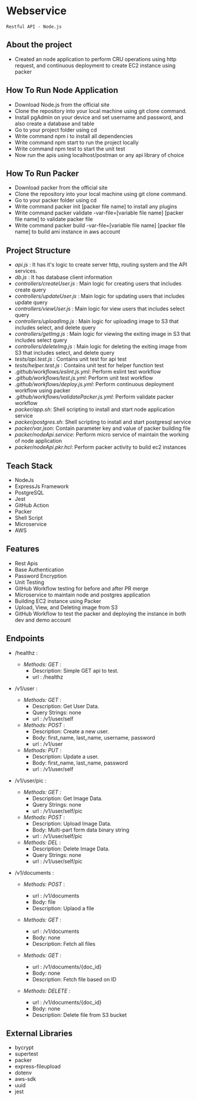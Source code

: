 # Webservice
``Restful API - Node.js``

## About the project
* Created an node application to perform CRU operations using http request, and continuous deployment to create EC2 instance using packer

## How To Run Node Application
* Download Node.js from the official site
* Clone the repository into your local machine using git clone command.
* Install pgAdmin on your device and set username and password, and also create a database and table</li>
* Go to your project folder using cd
* Write command npm i to install all dependencies
* Write command npm start to run the project locally
* Write command npm test to start the unit test
* Now run the apis using localhost/postman or any api library of choice
## How To Run Packer
* Download packer from the official site
* Clone the repository into your local machine using git clone command.
* Go to your packer folder using cd
* Write command packer init [packer file name] to install any plugins
* Write command packer validate -var-file=[variable file name] [packer file name] to validate packer file
* Write command packer build -var-file=[variable file name] [packer file name] to build ami instance in aws account
  
## Project Structure
* *api.js* : It has it's logic to create server http, routing system and the API services.
* *db.js* : It has database client information
* *controllers/createUser.js* : Main logic for creating users that includes create query
* *controllers/updateUser.js* : Main logic for updating users that includes update query
* *controllers/viewUser.js* : Main logic for view users that includes select query
* *controllers/uploadImg.js* : Main logic for uploading image to S3 that includes select, and delete query
* *controllers/getImg.js* : Main logic for viewing the exiting image in S3 that includes select query
* *controllers/deleteImg.js* : Main logic for deleting the exiting image from S3 that includes select, and delete query
* *tests/api.test.js* : Contains unit test for api test
* *tests/helper.test.js* : Contains unit test for helper function test
* *.github/workflows/eslint.js.yml*: Perform eslint test workflow
* *.github/workflows/test.js.yml*: Perform unit test workflow
* *.github/workflows/deploy.js.yml*: Perform continuous deployment workflow using packer
* *.github/workflows/validatePacker.js.yml*: Perform validate packer workflow
* *packer/app.sh*: Shell scripting to install and start node application service
* *packer/postgres.sh*: Shell scripting to install and start postgresql service
* *packer/var.json*: Contain parameter key and value of packer building file
* *packer/nodeApi.service*: Perform micro service of maintain the working of node application
* *packer/nodeApi.pkr.hcl*: Perform packer activity to build ec2 instances
  
## Teach Stack
* NodeJs
* ExpressJs Framework
* PostgreSQL
* Jest
* GitHub Action
* Packer
* Shell Script
* Microservice
* AWS

## Features
* Rest Apis
* Base Authentication
* Password Encryption
* Unit Testing
* GitHub Workflow testing for before and after PR merge 
* Microservice to maintain node and postgres application
* Building EC2 instance using Packer
* Upload, View, and Deleting image from S3
* GitHub Workflow to test the packer and deploying the instance in both dev and demo account

## Endpoints
* /healthz :

  - *Methods: GET* : 
      - Description: Simple GET api to test.
      - url : /healthz

* /v1/user :
  
  - *Methods: GET* : 
      - Description: Get User Data.
      - Query Strings: none
      - url : /v1/user/self
  - *Methods: POST* : 
      - Description: Create a new user.
      - Body: first_name, last_name, username, password
      - url : /v1/user
  - *Methods: PUT* : 
      - Description: Update a user.
      - Body: first_name, last_name, password
      - url : /v1/user/self
  
* /v1/user/pic :
  
  - *Methods: GET* : 
      - Description: Get Image Data.
      - Query Strings: none
      - url : /v1/user/self/pic
  - *Methods: POST* : 
      - Description: Upload Image Data.
      - Body: Multi-part form data binary string
      - url : /v1/user/self/pic
  - *Methods: DEL* : 
      - Description: Delete Image Data.
      - Query Strings: none
      - url : /v1/user/self/pic

* /v1/documents :
  
  - *Methods: POST* : 
      - url : /v1/documents
      - Body: file
      - Description: Uplaod a file

  - *Methods: GET* : 
      - url : /v1/documents
      - Body: none
      - Description: Fetch all files
      
  - *Methods: GET* : 
      - url : /v1/documents/{doc_id}
      - Body: none
      - Description: Fetch file based on ID     

  - *Methods: DELETE* : 
      - url : /v1/documents/{doc_id}	
      - Body: none
      - Description: Delete file from S3 bucket
      
## External Libraries
* bycrypt
* supertest
* packer
* express-fileupload
* dotenv
* aws-sdk
* uuid
* jest

